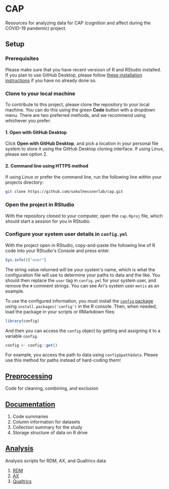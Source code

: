 # CAP

Resources for analyzing data for CAP (cognition and affect during the COVID-19 pandemic) project.

## Setup

### Prerequisites

Please make sure that you have recent versiosn of R and RStudio installed. If you plan to use GitHub Desktop, please follow [these installation instructions](https://www.startyourlab.com/docs/github-desktop) if you have no already done so.

### Clone to your local machine

To contribute to this project, please clone the repository to your local machine. You can do this using the green **Code** button with a dropdown menu. There are two preferred methods, and we recommend using whichever you prefer:

#### 1. Open with GitHub Desktop

Click **Open with GitHub Desktop**, and pick a location in your personal file system to store it using the GitHub Desktop cloning interface. If using Linux, please see option 2.

#### 2. Command line using HTTPS method

If using Linux or prefer the command line, run the following line within your projects directory:

```sh
git clone https://github.com/sokolhessnerlab/cap.git
```

### Open the project in RStudio

With the repository cloned to your computer, open the `cap.Rproj` file, which should start a session for you in RStudio.

### Configure your system user details in `config.yml`

With the project open in RStudio, copy-and-paste the following line of R code into your RStudio's Console and press enter.

```r
Sys.info()["user"]
```

The string value returned will be your system's name, which is what the configuration file will use to determine your paths to data and the like. You should then replace the `user` tag in `config.yml` for your system user, and remove the `#` comment strings. You can see Ari's system user `metis` as an example.

To use the configured information, you must install the [`config` package](https://cran.r-project.org/web/packages/config/vignettes/introduction.html) using `install.packages('config')` in the R console. Then, when needed, load the package in your scripts or RMarkdown files:

```r
library(config)
```

And then you can access the `config` object by getting and assigning it to a variable `config`.

```r
config <- config::get()
```

For example, you access the path to data using `config$path$data`. Please use this method for paths instead of hard-coding them!

## [Preprocessing](./preprocessing)

Code for cleaning, combining, and exclusion

## [Documentation](./documentation)

1. Code summaries
2. Column information for datasets
3. Collection summary for the study
4. Storage structure of data on R drive

## [Analysis](./analysis)

Analysis scripts for RDM, AX, and Qualtrics data

1. [RDM](./analysis/RDM)
2. [AX](./analysis/AX)
3. [Qualtrics](./analysis/Qualtrics)
